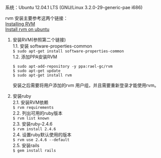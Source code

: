 系统：Ubuntu 12.04.1 LTS (GNU/Linux 3.2.0-29-generic-pae i686)

rvm 安装主要参考这两个链接：  
[Installing RVM](http://www.rvm.io/rvm/install)  
[Install rvm on ubuntu](https://github.com/rvm/ubuntu_rvm)

1. 安装RVM(参照第二个链接)  
    1.1. 安装 software-properties-common  
    `$ sudo apt-get install software-properties-common`  
    1.2. 添加PPA安装RVM  
    ```
    $ sudo apt-add-repository -y ppa:rael-gc/rvm
    $ sudo apt-get update
    $ sudo apt-get install rvm
    ```  
    安装之后需要将用户添加的rvm 用户组，并且需要重新登录才能使用rvm。

2. 安装ruby  
    2.1. 安装RVM依赖  
    `$ rvm requirements`  
    2.2. 列出可用的ruby版本  
    `$ rvm list known`  
    2.3. 安装ruby-2.4.6  
    `$ rvm install 2.4.6`  
    2.4. 设置ruby默认使用的版本  
    `$ rvm use 2.4.6 --default`  
    2.5. 安装rails  
    `$ gem install rails`
